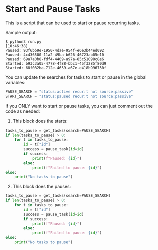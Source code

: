 # Start and Pause Tasks

This is a script that can be used to start or pause recurring tasks.

Sample output:

```shell
$ python3 run.py                                                                                                      [10:46:38]
Paused: 93f6bb9e-1950-4dae-954f-e6e3b44ed092
Paused: 4c436500-11a2-49ba-b626-46723ab05e10
Paused: 69a7a0b8-fdf4-4409-a97a-85c51098c8e6
Started: b93c3a05-4778-4f88-bbc1-45f3285f80d9
Started: 68f082ba-712e-4639-a67e-e418b996730f
```

You can update the searches for tasks to start or pause in the global variables:

```python
PAUSE_SEARCH = "status:active recur:t not source:passive"
START_SEARCH = "status:paused recur:t not source:passive"
```

If you ONLY want to start or pause tasks, you can just comment out the code as needed:

1. This block does the starts:

```python
tasks_to_pause = get_tasks(search=PAUSE_SEARCH)
if len(tasks_to_pause) > 0:
    for t in tasks_to_pause:
        id = t["id"]
        success = pause_task(id=id)
        if success:
            print(f"Paused: {id}")
        else:
            print(f"Failed to pause: {id}")
else:
    print("No tasks to pause")
```

2. This block does the pauses:

```python
tasks_to_pause = get_tasks(search=PAUSE_SEARCH)
if len(tasks_to_pause) > 0:
    for t in tasks_to_pause:
        id = t["id"]
        success = pause_task(id=id)
        if success:
            print(f"Paused: {id}")
        else:
            print(f"Failed to pause: {id}")
else:
    print("No tasks to pause")
```
